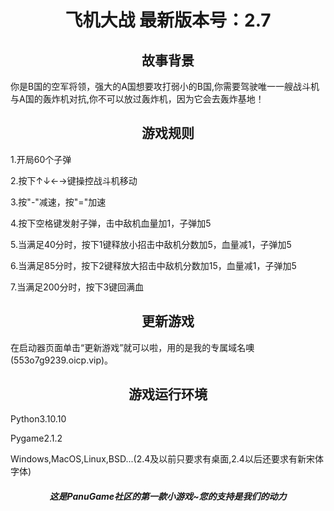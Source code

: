 # <center>飞机大战 最新版本号：2.7</center>

## <center>故事背景</center>

你是B国的空军将领，强大的A国想要攻打弱小的B国,你需要驾驶唯一一艘战斗机与A国的轰炸机对抗,你不可以放过轰炸机，因为它会去轰炸基地！

## <center>游戏规则</center>

1.开局60个子弹

2.按下↑↓←→键操控战斗机移动

3.按"-"减速，按"="加速

4.按下空格键发射子弹，击中敌机血量加1，子弹加5

5.当满足40分时，按下1键释放小招击中敌机分数加5，血量减1，子弹加5

6.当满足85分时，按下2键释放大招击中敌机分数加15，血量减1，子弹加5

7.当满足200分时，按下3键回满血

## <center>更新游戏</center>

在启动器页面单击“更新游戏”就可以啦，用的是我的专属域名噢(553o7g9239.oicp.vip)。

## <center>游戏运行环境</center>

Python3.10.10

Pygame2.1.2

Windows,MacOS,Linux,BSD...(2.4及以前只要求有桌面,2.4以后还要求有新宋体字体)

##### <center>这是PanuGame社区的第一款小游戏~您的支持是我们的动力</center>
